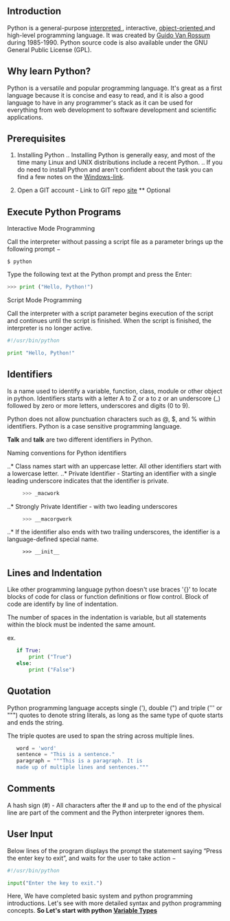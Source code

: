 ## Introduction 

 Python is a general-purpose [ interpreted ](../master/interpreted-language.md), interactive, [ object-oriented ](../master/object-oriented.md) and high-level programming language.
 It was created by [ Guido Van Rossum ](https://en.wikipedia.org/wiki/Guido_van_Rossum) during 1985-1990. Python source code is also available under the GNU General Public License (GPL).
 
## Why learn Python?

 Python is a versatile and popular programming language. It's great as a first language because it is concise and easy to read, and it is also a good language to have in any programmer's 
 stack as it can be used for everything from web development to software development and scientific applications. 

## Prerequisites

 1. Installing Python
.. Installing Python is generally easy, and most of the time many Linux and UNIX distributions include a recent Python. 
.. If you do need to install Python and aren't confident about the task you can find a few notes on the [Windows-link](../master/windows-installation.md). 

 2. Open a GIT account - Link to GIT repo [site](https://github.com/) ** Optional

## Execute Python Programs

 Interactive Mode Programming

 Call the interpreter without passing a script file as a parameter brings up the following prompt −

```
$ python
```
 
 Type the following text at the Python prompt and press the Enter:

```python
>>> print ("Hello, Python!")
```

 Script Mode Programming

 Call the interpreter with a script parameter begins execution of the script and continues until the script is finished. When the script is finished, the interpreter is no longer active.

```python
#!/usr/bin/python

print "Hello, Python!"
```

## Identifiers

 Is a name used to identify a variable, function, class, module or other object in python.
 Identifiers starts with a letter A to Z or a to z or an underscore (_) followed by zero or more letters, underscores and digits (0 to 9).
 
 Python does not allow punctuation characters such as @, $, and % within identifiers. Python is a case sensitive programming language.
 
 **Talk** and **talk** are two different identifiers in Python.
 
 Naming conventions for Python identifiers
 
 ..* Class names start with an uppercase letter. All other identifiers start with a lowercase letter.
 ..* Private Identifier - Starting an identifier with a single leading underscore indicates that the identifier is private.

```python
     >>> _macwork
```
 ..* Strongly Private Identifier - with two leading underscores
```python
     >>> __macorgwork
```
 ..* If the identifier also ends with two trailing underscores, the identifier is a language-defined special name.
 
```
     >>> __init__
```

## Lines and Indentation
 Like other programming language python doesn't use braces '{}' to locate blocks of code for class or function definitions or flow control.
 Block of code are identify by line of indentation.
  
 The number of spaces in the indentation is variable, but all statements within the block must be indented the same amount.
  
 ex.
  
```python
   if True:
       print ("True")
   else:
       print ("False")
``` 

## Quotation
 Python programming language accepts single ('), double (") and triple (''' or """) quotes to denote string literals, as long as the same type of quote starts and ends the string.
 
 The triple quotes are used to span the string across multiple lines. 

```Python
   word = 'word'
   sentence = "This is a sentence."
   paragraph = """This is a paragraph. It is
   made up of multiple lines and sentences."""
```
 
## Comments
 A hash sign (#) - All characters after the # and up to the end of the physical line are part of the comment and the Python interpreter ignores them.
 
## User Input
  Below lines of the program displays the prompt the statement saying “Press the enter key to exit”, and waits for the user to take action −
  
```python
#!/usr/bin/python

input("Enter the key to exit.")
```

Here, We have completed basic system and python programming introductions. Let's see with more detailed syntax and python programming concepts. 
**So Let's start with python [Variable Types](../master/VariableTypes/variabletypes.md)**